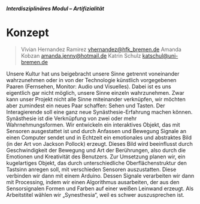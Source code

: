 ##### Interdisziplinäres Modul – Artifizialität

# Konzept
>
>Vivian Hernandez Ramirez	vhernandez@hfk_bremen.de
>Amanda Kobzan		amanda.jenny@hotmail.de
>Katrin Schulz			katschul@uni-bremen.de

Unsere Kultur hat uns beigebracht unsere Sinne getrennt voneinander wahrzunehmen oder in von der Technologie künstlich vorgegebenen Paaren (Fernsehen, Monitor: Audio und Visuelles). Dabei ist es uns eigentlich gar nicht möglich, unsere Sinne einzeln wahrzunehmen. Zwar kann unser Projekt nicht alle Sinne miteinander verknüpfen, wir möchten aber zumindest ein neues Paar schaffen: Sehen und Tasten. Der Interagierende soll eine ganz neue Synästhesie-Erfahrung machen können. Synästhesie ist die Verknüpfung von zwei oder mehr Wahrnehmungsformen. 
Wir entwickeln ein interaktives Objekt, das mit Sensoren ausgestattet ist und durch Anfassen und Bewegung Signale an einen Computer sendet und in Echtzeit ein emotionales und abstraktes Bild (in der Art von Jackson Pollock) erzeugt. Dieses Bild wird beeinflusst durch Geschwindigkeit der Bewegung und Art der Berührungen, also durch die Emotionen und Kreativität des Benutzers. 
Zur Umsetzung planen wir, ein kugelartiges Objekt, das durch unterschiedliche Oberflächenstruktur den Tastsinn anregen soll, mit verschieden Sensoren auszustatten. Diese verbinden wir dann mit einem Arduino. Dessen Signale verarbeiten wir dann mit Processing, indem wir einen Algorithmus ausarbeiten, der aus den Sensorsignalen Formen und Farben auf einer weißen Leinwand erzeugt. 
Als Arbeitstitel wählen wir „Synesthesia“, weil es schwer auszusprechen ist. 




